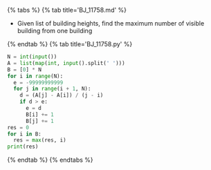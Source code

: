 {% tabs %} 
{% tab title='BJ_11758.md' %}

* Given list of building heights, find the maximum number of visible building from one building

{% endtab %}
{% tab title='BJ_11758.py' %}

```py
N = int(input())
A = list(map(int, input().split(' ')))
B = [0] * N
for i in range(N):
  e = -99999999999
  for j in range(i + 1, N):
    d = (A[j] - A[i]) / (j - i)
    if d > e:
      e = d
      B[i] += 1
      B[j] += 1
res = 0
for i in B:
  res = max(res, i)
print(res)
```

{% endtab %}
{% endtabs %}

